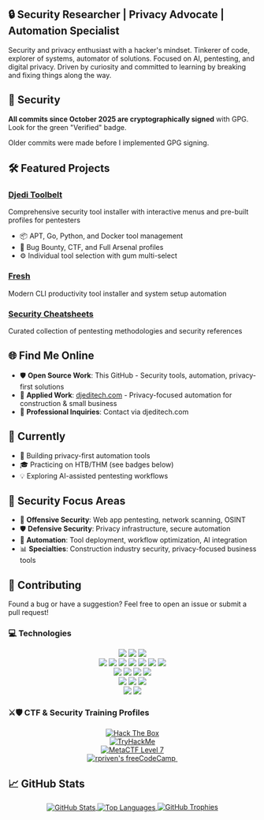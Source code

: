 ## 🔒 Security Researcher | Privacy Advocate | Automation Specialist

Security and privacy enthusiast with a hacker's mindset. Tinkerer of code, explorer of systems, automator of solutions. Focused on AI, pentesting, and digital privacy. Driven by curiosity and committed to learning by breaking and fixing things along the way.

## 🔐 Security

  **All commits since October 2025 are cryptographically signed** with GPG. Look for the green "Verified" badge.

  Older commits were made before I implemented GPG signing.

## 🛠️ Featured Projects

### [Djedi Toolbelt](https://github.com/rpriven/toolbelt)
Comprehensive security tool installer with interactive menus and pre-built profiles for pentesters
- 📦 APT, Go, Python, and Docker tool management
- 🎯 Bug Bounty, CTF, and Full Arsenal profiles
- ⚙️ Individual tool selection with gum multi-select

### [Fresh](https://github.com/rpriven/fresh)
Modern CLI productivity tool installer and system setup automation

### [Security Cheatsheets](https://github.com/rpriven/security-cheatsheets)
Curated collection of pentesting methodologies and security references

## 🌐 Find Me Online

- 🛡️ **Open Source Work**: This GitHub - Security tools, automation, privacy-first solutions
- 🏢 **Applied Work**: [djeditech.com](https://djeditech.com) - Privacy-focused automation for construction & small business
- 📧 **Professional Inquiries**: Contact via djeditech.com

## 🎯 Currently

- 🔨 Building privacy-first automation tools
- 🎓 Practicing on HTB/THM (see badges below)
- 💡 Exploring AI-assisted pentesting workflows

## 🔐 Security Focus Areas

- 🎯 **Offensive Security**: Web app pentesting, network scanning, OSINT
- 🛡️ **Defensive Security**: Privacy infrastructure, secure automation
- 🤖 **Automation**: Tool deployment, workflow optimization, AI integration
- 📊 **Specialties**: Construction industry security, privacy-focused business tools

## 🤝 Contributing

Found a bug or have a suggestion? Feel free to open an issue or submit a pull request!

### 💻 Technologies

<!-- ### 🐧 Operating Systems & Platforms -->
<div align="center">
  <img src="https://img.shields.io/badge/Linux-FCC624?style=flat-square&logo=linux&logoColor=black" />
  <img src="https://img.shields.io/badge/Windows-0078D6?style=flat-square&logo=windows&logoColor=white" />
  <img src="https://img.shields.io/badge/Raspberry_Pi-A22846?style=flat-square&logo=raspberry-pi&logoColor=white" />
</div>
<!-- ### 🔧 Languages & Development -->
<div align="center">
  <img src="https://img.shields.io/badge/Python-3776AB?style=flat-square&logo=python&logoColor=white" />
  <img src="https://img.shields.io/badge/Bash-4EAA25?style=flat-square&logo=gnu-bash&logoColor=white" />
  <img src="https://img.shields.io/badge/PowerShell-5391FE?style=flat-square&logo=powershell&logoColor=white" />
  <img src="https://img.shields.io/badge/HTML5-E34F26?style=flat-square&logo=html5&logoColor=white" />
  <img src="https://img.shields.io/badge/CSS3-1572B6?style=flat-square&logo=css3&logoColor=white" />
  <img src="https://img.shields.io/badge/Markdown-000000?style=flat-square&logo=markdown&logoColor=white" />
  <img src="https://img.shields.io/badge/LaTeX-008080?style=flat-square&logo=latex&logoColor=white" />
</div>
<!-- ### ☁️ Cloud & Infrastructure -->
<div align="center">
  <img src="https://img.shields.io/badge/AWS-232F3E?style=flat-square&logo=amazon-aws&logoColor=white" />
  <img src="https://img.shields.io/badge/Azure-0089D6?style=flat-square&logo=microsoft-azure&logoColor=white" />
  <img src="https://img.shields.io/badge/Docker-2496ED?style=flat-square&logo=docker&logoColor=white" />
  <img src="https://img.shields.io/badge/Ansible-EE0000?style=flat-square&logo=ansible&logoColor=white" />
</div>
<!-- ### 🔒 Security & Special Focus -->
<div align="center">
  <img src="https://img.shields.io/badge/Penetration_Testing-CC0000?style=flat-square&logo=kali-linux&logoColor=white" />
  <img src="https://img.shields.io/badge/Bug_Bounty-FF5733?style=flat-square&logo=hackerone&logoColor=white" />
  <img src="https://img.shields.io/badge/Automation-4285F4?style=flat-square&logo=github-actions&logoColor=white" />
</div>
<!-- ### 🧰 Tools & Productivity -->
<div align="center">
  <img src="https://img.shields.io/badge/Anaconda-44A833?style=flat-square&logo=anaconda&logoColor=white" />
  <img src="https://img.shields.io/badge/AI_Tools-FF6F00?style=flat-square&logo=tensorflow&logoColor=white" />
</div>

### ⚔️🛡️ CTF & Security Training Profiles

<div align="center">
<!-- Hack The Box -->
  <a href="https://app.hackthebox.com/profile/enphix">
    <img src="https://www.hackthebox.eu/badge/image/1297175" alt="Hack The Box">
  </a>
  <br>
<!-- TryHackMe -->
  <a href="https://tryhackme.com/p/djedi.riven" alt="TryHackMe">
    <img src="https://tryhackme-badges.s3.amazonaws.com/djedi.riven.png" alt="TryHackMe">
  </a>
  <br>
<!-- MetaCTF -->
  <a href="https://lookup.ace-t.mctf.io/?id=108364">
    <img src="https://img.shields.io/badge/MetaCTF_Ace_T-Level_7-00AEEF?style=flat" alt="MetaCTF Level 7">
  </a>
	<br>
<!-- FreeCodeCamp -->
  <a href="https://www.freecodecamp.org/rpriven">
    <img src="https://img.shields.io/freecodecamp/points/rpriven" alt="rpriven's freeCodeCamp"/>
  </a>
  <img src="https://komarev.com/ghpvc/?username=rpriven" alt=""/>
</div>

## 📈 GitHub Stats

<p align="center">
  <a href="https://github.com/rpriven">
    <img align="center" src="https://github-readme-stats.vercel.app/api?username=rpriven&show_icons=false&line_height=27&count_private=true&theme=tokyonight" alt="GitHub Stats" />
  </a>
  <a href="https://github.com/rpriven">
    <img align="center" src="https://github-readme-stats.vercel.app/api/top-langs/?username=rpriven&hide=java,html,tex,css&langs_count=5&layout=compact&theme=tokyonight" alt="Top Languages" />
  </a>
  <a href="https://github.com/rpriven">
    <img src="https://github-profile-trophy.vercel.app/?username=rpriven&row=1&column=7&no-frame=true&margin-w=15&margin-h=15&no-bg=true&theme=darkhub" alt="GitHub Trophies"/>
  </a>
</p>
